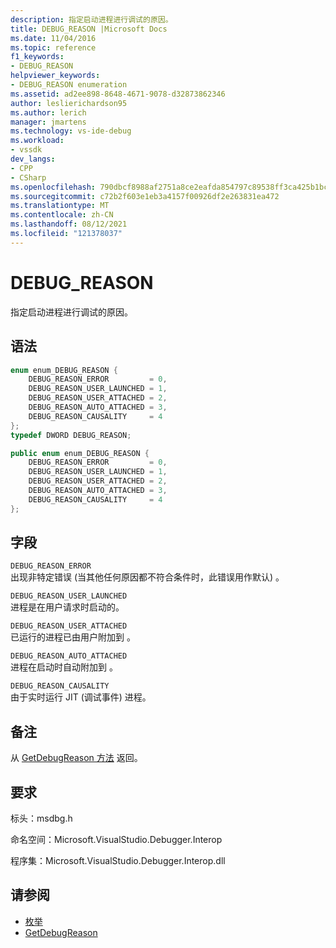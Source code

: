 ```yaml
---
description: 指定启动进程进行调试的原因。
title: DEBUG_REASON |Microsoft Docs
ms.date: 11/04/2016
ms.topic: reference
f1_keywords:
- DEBUG_REASON
helpviewer_keywords:
- DEBUG_REASON enumeration
ms.assetid: ad2ee898-8648-4671-9078-d32873862346
author: leslierichardson95
ms.author: lerich
manager: jmartens
ms.technology: vs-ide-debug
ms.workload:
- vssdk
dev_langs:
- CPP
- CSharp
ms.openlocfilehash: 790dbcf8988af2751a8ce2eafda854797c89538ff3ca425b1bc11b9e53c9c795
ms.sourcegitcommit: c72b2f603e1eb3a4157f00926df2e263831ea472
ms.translationtype: MT
ms.contentlocale: zh-CN
ms.lasthandoff: 08/12/2021
ms.locfileid: "121378037"
---
```

# <a name="debug_reason"></a>DEBUG_REASON
指定启动进程进行调试的原因。

## <a name="syntax"></a>语法

```cpp
enum enum_DEBUG_REASON {
    DEBUG_REASON_ERROR         = 0,
    DEBUG_REASON_USER_LAUNCHED = 1,
    DEBUG_REASON_USER_ATTACHED = 2,
    DEBUG_REASON_AUTO_ATTACHED = 3,
    DEBUG_REASON_CAUSALITY     = 4
};
typedef DWORD DEBUG_REASON;
```

```csharp
public enum enum_DEBUG_REASON {
    DEBUG_REASON_ERROR         = 0,
    DEBUG_REASON_USER_LAUNCHED = 1,
    DEBUG_REASON_USER_ATTACHED = 2,
    DEBUG_REASON_AUTO_ATTACHED = 3,
    DEBUG_REASON_CAUSALITY     = 4
};
```

## <a name="fields"></a>字段
`DEBUG_REASON_ERROR`\
出现非特定错误 (当其他任何原因都不符合条件时，此错误用作默认) 。

`DEBUG_REASON_USER_LAUNCHED`\
进程是在用户请求时启动的。

`DEBUG_REASON_USER_ATTACHED`\
已运行的进程已由用户附加到 。

`DEBUG_REASON_AUTO_ATTACHED`\
进程在启动时自动附加到 。

`DEBUG_REASON_CAUSALITY`\
由于实时运行 JIT  (调试事件) 进程。

## <a name="remarks"></a>备注
从 [GetDebugReason 方法](../../../extensibility/debugger/reference/idebugprocess3-getdebugreason.md) 返回。

## <a name="requirements"></a>要求
标头：msdbg.h

命名空间：Microsoft.VisualStudio.Debugger.Interop

程序集：Microsoft.VisualStudio.Debugger.Interop.dll

## <a name="see-also"></a>请参阅
- [枚举](../../../extensibility/debugger/reference/enumerations-visual-studio-debugging.md)
- [GetDebugReason](../../../extensibility/debugger/reference/idebugprocess3-getdebugreason.md)
